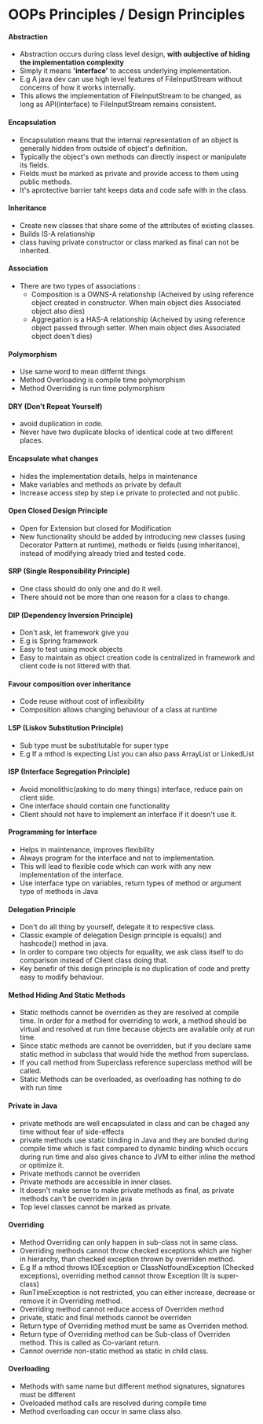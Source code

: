 # OOPs Principles / Design Principles

#### Abstraction
- Abstraction occurs during class level design, **with oubjective of hiding the implementation complexity**
- Simply it means **'interface'** to access underlying implementation.
- E.g A java dev can use high level features of FileInputStream without concerns of how it works internally.
- This allows the implementation of FileInputStream to be changed, as long as API(interface) to FileInputStream remains consistent.

#### Encapsulation
- Encapsulation means that the internal representation of an object is generally hidden from outside of object's definition.
- Typically the object's own methods can directly inspect or manipulate its fields.
- Fields must be marked as private and provide access to them using public methods.
- It's aprotective barrier taht keeps data and code safe with in the class.

#### Inheritance
- Create new classes that share some of the attributes of existing classes.
- Builds IS-A relationship
- class having private constructor or class marked as final can not be inherited.

#### Association
- There are two types of associations :
  - Composition is a OWNS-A relationship (Acheived by using reference object created in constructor. When main object dies Associated object also dies)
  - Aggregation is a HAS-A relationship (Acheived by using reference object passed through setter. When main object dies Associated object doen't dies)

#### Polymorphism
- Use same word to mean differnt things
- Method Overloading is compile time polymorphism
- Method Overriding is run time polymorphism

#### DRY (Don't Repeat Yourself) 
- avoid duplication in code.
- Never have two duplicate blocks of identical code at two different places.

#### Encapsulate what changes 
- hides the implementation details, helps in maintenance
- Make variables and methods as private by default
- Increase access step by step i.e private to protected and not public.

#### Open Closed Design Principle 
- Open for Extension but closed for Modification
- New functionality should be added by introducing new classes (using Decorator Pattern at runtime), methods or fields (using inheritance), instead of modifying already tried and tested code.

#### SRP (Single Responsibility Principle) 
- One class should do only one and do it well.
- There should not be more than one reason for a class to change.

#### DIP (Dependency Inversion Principle) 
- Don't ask, let framework give you
- E.g is Spring framework
- Easy to test using mock objects
- Easy to maintain as object creation code is centralized in framework and client code is not littered with that.

#### Favour composition over inheritance 
- Code reuse without cost of inflexibility
- Composition allows changing behaviour of a class at runtime

#### LSP (Liskov Substitution Principle) 
- Sub type must be substitutable for super type
- E.g If a mthod is expecting List you can also pass ArrayList or LinkedList

#### ISP (Interface Segregation Principle) 
- Avoid monolithic(asking to do many things) interface, reduce pain on client side.
- One interface should contain one functionality
- Client should not have to implement an interface if it doesn't use it.

#### Programming for Interface 
- Helps in maintenance, improves flexibility
- Always program for the interface and not to implementation.
- This will lead to flexible code which can work with any new implementation of the interface.
- Use interface type on variables, return types of method or argument type of methods in Java

#### Delegation Principle 
- Don't do all thing by yourself, delegate it to respective class.
- Classic example of delegation Design principle is equals() and hashcode() method in java. 
- In order to compare two objects for equality, we ask class itself to do comparison instead of Client class doing that.
- Key benefir of this design principle is no duplication of code and pretty easy to modify behaviour.

#### Method Hiding And Static Methods
- Static methods cannot be overriden as they are resolved at compile time. In order for a method for overriding to work, a method should be virtual and resolved at run time because objects are available only at run time.
- Since static methods are cannot be overridden, but if you declare same static method in subclass that would hide the method from superclass.
- If you call method from Superclass reference superclass method will be called.
- Static Methods can be overloaded, as overloading has nothing to do with run time

#### Private in Java
- private methods are well encapsulated in class and can be chaged any time without fear of side-effects
- private methods use static binding in Java and they are bonded during compile time which is fast compared to dynamic binding which occurs during run time and also gives chance to JVM to either inline the method or optimize it.
- Private methods cannot be overriden
- Private methods are accessible in inner clases.
- It doesn't make sense to make private methods as final, as private methods can't be overriden in java
- Top level classes cannot be marked as private.

#### Overriding
- Method Overriding can only happen in sub-class not in same class.
- Overriding methods cannot throw checked exceptions which are higher in hierarchy, than checked exception thrown by overriden method.
- E.g If a mthod throws IOException or ClassNotfoundException (Checked exceptions), overriding method cannot throw Exception (It is super-class)
- RunTimeException is not restricted, you can either increase, decrease or remove it in Overriding method.
- Overriding method cannot reduce access of Overriden method
- private, static and final methods cannot be overriden
- Return type of Overriding method must be same as Overriden method.
- Return type of Overriding method can be Sub-class of Overriden method. This is called as Co-variant return.
- Cannot override non-static method as static in child class.

#### Overloading
- Methods with same name but different method signatures, signatures must be different
- Oveloaded method calls are resolved during compile time
- Method overloading can occur in same class also.

